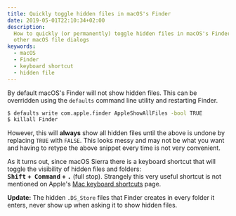 ```yaml
---
title: Quickly toggle hidden files in macOS's Finder
date: 2019-05-01T22:10:34+02:00
description:
  How to quickly (or permanently) toggle hidden files in macOS's Finder and
  other macOS file dialogs
keywords:
  - macOS
  - Finder
  - keyboard shortcut
  - hidden file
---
```


By default macOS's Finder will not show hidden files. This can be overridden
using the `defaults` command line utility and restarting Finder.

```bash
$ defaults write com.apple.finder AppleShowAllFiles -bool TRUE
$ killall Finder
```

However, this will **always** show all hidden files until the above is undone by
replacing `TRUE` with `FALSE`. This looks messy and may not be what you want and
having to retype the above snippet every time is not very convenient.

As it turns out, since macOS Sierra there is a keyboard shortcut that will
toggle the visibility of hidden files and folders:  
**<kbd>Shift</kbd>&nbsp;+&nbsp; <kbd>Command</kbd>&nbsp;+&nbsp;<kbd>.</kbd>**
(full stop). Strangely this very useful shortcut is not mentioned on Apple's
[Mac keyboard shortcuts](https://support.apple.com/en-us/HT201236#finder) page.

**Update:** The hidden `.DS_Store` files that Finder creates in every folder it
enters, never show up when asking it to show hidden files.
